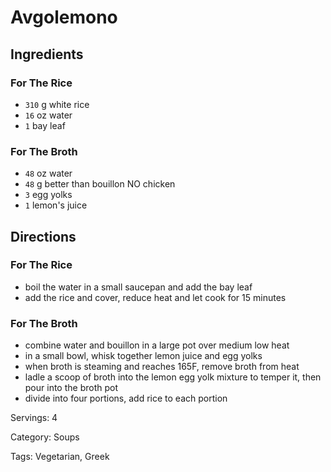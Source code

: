 # Avgolemono

## Ingredients

### For The Rice

- `310` g white rice
- `16` oz water
- `1` bay leaf

### For The Broth

- `48` oz water
- `48` g better than bouillon NO chicken
- `3` egg yolks
- `1` lemon's juice

## Directions

### For The Rice

- boil the water in a small saucepan and add the bay leaf
- add the rice and cover, reduce heat and let cook for 15 minutes

### For The Broth

- combine water and bouillon in a large pot over medium low heat
- in a small bowl, whisk together lemon juice and egg yolks
- when broth is steaming and reaches 165F, remove broth from heat
- ladle a scoop of broth into the lemon egg yolk mixture to temper it, then pour into the broth pot
- divide into four portions, add rice to each portion

Servings: 4

Category: Soups

Tags: Vegetarian, Greek

